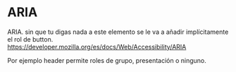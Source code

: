 # ARIA

ARIA. sin que tu digas nada a este elemento se le va a añadir implícitamente el rol de button. https://developer.mozilla.org/es/docs/Web/Accessibility/ARIA

Por ejemplo header permite roles de grupo, presentación o ninguno.